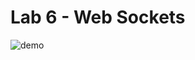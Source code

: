 # Lab 6 - Web Sockets

![demo](https://user-images.githubusercontent.com/76737040/114073898-19369c80-98a4-11eb-8217-1142f1099f39.gif)
